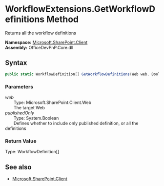 # WorkflowExtensions.GetWorkflowDefinitions Method  
Returns all the workflow definitions  

**Namespace:** [Microsoft.SharePoint.Client](Microsoft.SharePoint.Client.md)  
**Assembly:** OfficeDevPnP.Core.dll  
## Syntax
```C#
public static WorkflowDefinition[] GetWorkflowDefinitions(Web web, Boolean publishedOnly)
```
### Parameters
*web*  
&emsp;&emsp;Type: Microsoft.SharePoint.Client.Web  
&emsp;&emsp;The target Web  
*publishedOnly*  
&emsp;&emsp;Type: System.Boolean  
&emsp;&emsp;Defines whether to include only published definition, or all the definitions  
### Return Value
Type: WorkflowDefinition[]  


## See also
- [Microsoft.SharePoint.Client](Microsoft.SharePoint.Client.md)
